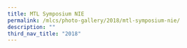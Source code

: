 ```yaml
---
title: MTL Symposium NIE
permalink: /mlcs/photo-gallery/2018/mtl-symposium-nie/
description: ""
third_nav_title: "2018"
---
```

